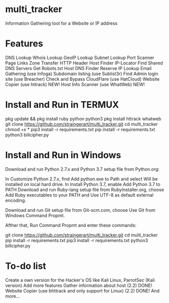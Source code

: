 # multi_tracker
Information Gathering tool for a Website or IP address
# Features
DNS Lookup
Whois Lookup
GeoIP Lookup
Subnet Lookup
Port Scanner
Page Links
Zone Transfer
HTTP Header
Host Finder
IP-Locator
Find Shared DNS Servers
Get Robots.txt
Host DNS Finder
Reserve IP Lookup
Email Gathering (use Infoga)
Subdomain listing (use Sublist3r)
Find Admin login site (use Breacher)
Check and Bypass CloudFlare (use HatCloud)
Website Copier (use httrack) NEW!
Host Info Scanner (use WhatWeb) NEW!
# Install and Run in TERMUX
pkg update &&  pkg install ruby python  python3 
pkg install httrack whatweb
git clone https://github.com/straingerart/multi_tracker.git
cd multi_tracker
chmod +x *
pip3 install -r requirements.txt
pip install -r requirements.txt
python3 billcipher.py
# Install and Run in Windows
Download and run Python 2.7.x and Python 3.7 setup file from Python.org:

In Customize Python 2.7.x, find Add python.exe to Path and select Will be installed on local hard drive.
In Install Python 3.7, enable Add Python 3.7 to PATH
Download and run Ruby-lang setup file from RubyInstaller.org, choose Add Ruby executables to your PATH and Use UTF-8 as default external encoding.

Download and run Git setup file from Git-scm.com, choose Use Git from Windows Command Propmt.

Afther that, Run Command Propmt and enter these commands:

git clone https://github.com/straingerart/multi_tracker.git
cd multi_tracker
pip install -r requirements.txt
pip3 install -r requirements.txt
python3 billcipher.py
# To-do list
Create a own version for the Hacker's OS like Kali Linux, ParrotSec (Kali version)
Add more features
Gather information about host (2.2) DONE!
Website Copier (use bhttrack and only support for Linux) (2.2) DONE!
And more...
